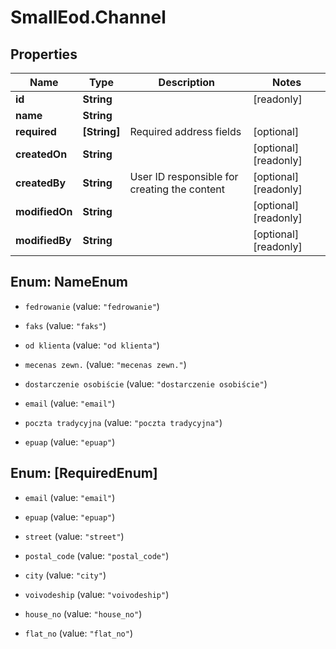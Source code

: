 # SmallEod.Channel

## Properties

Name | Type | Description | Notes
------------ | ------------- | ------------- | -------------
**id** | **String** |  | [readonly] 
**name** | **String** |  | 
**required** | **[String]** | Required address fields | [optional] 
**createdOn** | **String** |  | [optional] [readonly] 
**createdBy** | **String** | User ID responsible for creating the content | [optional] [readonly] 
**modifiedOn** | **String** |  | [optional] [readonly] 
**modifiedBy** | **String** |  | [optional] [readonly] 



## Enum: NameEnum


* `fedrowanie` (value: `"fedrowanie"`)

* `faks` (value: `"faks"`)

* `od klienta` (value: `"od klienta"`)

* `mecenas zewn.` (value: `"mecenas zewn."`)

* `dostarczenie osobiście` (value: `"dostarczenie osobiście"`)

* `email` (value: `"email"`)

* `poczta tradycyjna` (value: `"poczta tradycyjna"`)

* `epuap` (value: `"epuap"`)





## Enum: [RequiredEnum]


* `email` (value: `"email"`)

* `epuap` (value: `"epuap"`)

* `street` (value: `"street"`)

* `postal_code` (value: `"postal_code"`)

* `city` (value: `"city"`)

* `voivodeship` (value: `"voivodeship"`)

* `house_no` (value: `"house_no"`)

* `flat_no` (value: `"flat_no"`)




